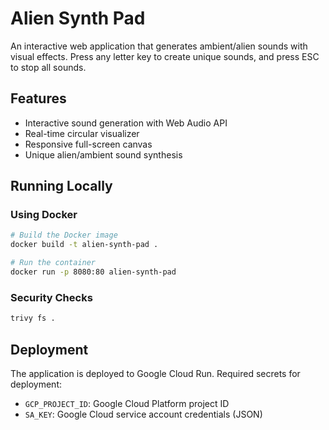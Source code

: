 # Alien Synth Pad
An interactive web application that generates ambient/alien sounds with visual effects. Press any letter key to create unique sounds, and press ESC to stop all sounds.

## Features
- Interactive sound generation with Web Audio API
- Real-time circular visualizer
- Responsive full-screen canvas
- Unique alien/ambient sound synthesis

## Running Locally 

### Using Docker 
```bash
# Build the Docker image
docker build -t alien-synth-pad .

# Run the container
docker run -p 8080:80 alien-synth-pad
```

### Security Checks
```bash
trivy fs .
```

## Deployment
The application is deployed to Google Cloud Run. Required secrets for deployment:
- `GCP_PROJECT_ID`: Google Cloud Platform project ID
- `SA_KEY`: Google Cloud service account credentials (JSON)